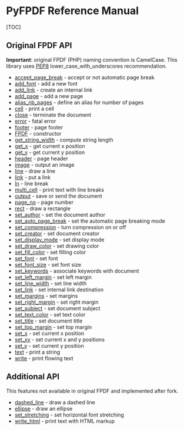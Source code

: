 # PyFPDF Reference Manual #

[TOC]

## Original FPDF API ##

**Important**: original FPDF (PHP) naming convention is CamelCase. This library uses [PEP8](http://www.python.org/dev/peps/pep-0008/) lower\_case\_with\_underscores recommendation.

  * [accept_page_break](reference/accept_page_break.md) - accept or not automatic page break
  * [add_font](reference/add_font.md) - add a new font
  * [add_link](reference/add_link.md) - create an internal link
  * [add_page](reference/add_page.md) - add a new page
  * [alias_nb_pages](reference/alias_nb_pages.md) - define an alias for number of pages
  * [cell](reference/cell.md) - print a cell
  * [close](reference/close.md) - terminate the document
  * [error](reference/error.md) - fatal error
  * [footer](reference/footer.md) - page footer
  * [FPDF](reference/FPDF.md) - constructor
  * [get_string_width](reference/get_string_width.md) - compute string length
  * [get_x](reference/get_x.md) - get current x position
  * [get_y](reference/get_y.md) - get current y position
  * [header](reference/header.md) - page header
  * [image](reference/image.md) - output an image
  * [line](reference/line.md) - draw a line
  * [link](reference/link.md) - put a link
  * [ln](reference/ln.md) - line break
  * [multi_cell](reference/multi_cell.md) - print text with line breaks
  * [output](reference/output.md) - save or send the document
  * [page_no](reference/page_no.md) - page number
  * [rect](reference/rect.md) - draw a rectangle
  * [set_author](reference/set_author.md) - set the document author
  * [set_auto_page_break](reference/set_auto_page_break.md) - set the automatic page breaking mode
  * [set_compression](reference/set_compression.md) - turn compression on or off
  * [set_creator](reference/set_creator.md) - set document creator
  * [set_display_mode](reference/set_display_mode.md) - set display mode
  * [set_draw_color](reference/set_draw_color.md) - set drawing color
  * [set_fill_color](reference/set_fill_color.md) - set filling color
  * [set_font](reference/set_font.md) - set font
  * [set_font_size](reference/set_font_size.md) - set font size
  * [set_keywords](reference/set_keywords.md) - associate keywords with document
  * [set_left_margin](reference/set_left_margin.md) - set left margin
  * [set_line_width](reference/set_line_width.md) - set line width
  * [set_link](reference/set_link.md) - set internal link destination
  * [set_margins](reference/set_margins.md) - set margins
  * [set_right_margin](reference/set_right_margin.md) - set right margin
  * [set_subject](reference/set_subject.md) - set document subject
  * [set_text_color](reference/set_text_color.md) - set text color
  * [set_title](reference/set_title.md) - set document title
  * [set_top_margin](reference/set_top_margin.md) - set top margin
  * [set_x](reference/set_x.md) - set current x position
  * [set_xy](reference/set_xy.md) - set current x and y positions
  * [set_y](reference/set_y.md) - set current y position
  * [text](reference/text.md) - print a string
  * [write](reference/write.md) - print flowing text

## Additional API ##
  
This features not available in original FPDF and implemented after fork.

  * [dashed_line](reference/dashed_line.md) - draw a dashed line
  * [ellipse](reference/ellipse.md) - draw an ellipse
  * [set_stretching](reference/set_stretching.md) - set horizontal font stretching
  * [write_html](reference/write_html.md) - print text with HTML markup

